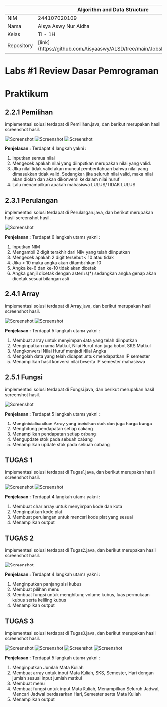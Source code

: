 |  | Algorithm and Data Structure |
|--|--|
| NIM |  244107020109|
| Nama |  Aisya Aswy Nur Aidha|
| Kelas | TI - 1H |
| Repository | [link] (https://github.com/Aisyaaswy/ALSD/tree/main/Jobsheet%201) |

# Labs #1 Review Dasar Pemrograman 
#  Praktikum
## 2.2.1 Pemilihan

implementasi solusi terdapat di Pemilihan.java, dan berikut merupakan hasil screenshot hasil.

![Screenshot](iamge/Pemilihan1.png)
![Screenshot](image/Pemilihan2.png)
![Screenshot](image/Pemilihan3.png)

**Penjelasan :** Terdapat 4 langkah yakni :
1. Inputkan semua nilai
2. Mengecek apakah nilai yang diinputkan merupakan nilai yang valid.
3. JIka nilai tidak valid akan muncul pemberitahuan bahwa nilai yang dimasukkan tidak valid. Sedangkan jika seluruh nilai valid, maka nilai akan diolah dan akan dikonversi ke dalam nilai huruf
4. Lalu menampilkan apakah mahasiswa LULUS/TIDAK LULUS

## 2.3.1 Perulangan

implementasi solusi terdapat di Perulangan.java, dan berikut merupakan hasil screenshot hasil.

![Screenshot](image/Perulangan.png)

**Penjelasan :** Terdapat 6 langkah utama yakni :
1. Inputkan NIM 
2. Mengambil 2 digit terakhir dari NIM yang telah diinputkan 
3. Mengecek apakah 2 digit tersebut < 10 atau tidak
4. Jika < 10 maka angka akan ditambahkan 10
5. Angka ke-6 dan ke-10 tidak akan dicetak
6. Angka ganjil dicetak dengan asteriks(*) sedangkan angka genap akan dicetak sesuai bilangan asli

## 2.4.1 Array

implementasi solusi terdapat di Array.java, dan berikut merupakan hasil screenshot hasil.

![Screenshot](image/Array1.png)
![Screenshot](image/Array2.png)

**Penjelasan :** Terdapat 5 langkah utama yakni :
1. Membuat array untuk menyimpan data yang telah diinputkan
2. Menginputkan nama Matkul, Nilai Huruf dan juga bobot SKS Matkul 
3. Mengkonversi Nilai Huruf menjadi Nilai Angka
4. Mengolah data yang telah didapat untuk mendapatkan IP semester
5. Menampilkan hasil konversi nilai beserta IP semester mahasiswa

## 2.5.1 Fungsi

implementasi solusi terdapat di Fungsi.java, dan berikut merupakan hasil screenshot hasil.

![Screenshot](image/Fungsi.png)

**Penjelasan :** Terdapat 5 langkah utama yakni :
1. Menginisialisasikan Array yang berisikan stok dan juga harga bunga
2. Menghitung pendapatan setiap cabang
3. Menampilkan pendapatan setiap cabang
4. Mengupdate stok pada sebuah cabang
5. Menampilkan update stok pada sebuah cabang

## TUGAS 1

implementasi solusi terdapat di Tugas1.java, dan berikut merupakan hasil screenshot hasil.

![Screenshot](image/Tugas1-1.png)
![Screenshot](image/Tugas1-2.png)

**Penjelasan :** Terdapat 4 langkah utama yakni :
1. Membuat char array untuk menyimpan kode dan kota
2. Menginputkan kode plat
3. Membuat perulangan untuk mencari kode plat yang sesuai
4. Menampilkan output

## TUGAS 2

implementasi solusi terdapat di Tugas2.java, dan berikut merupakan hasil screenshot hasil.

![Screenshot](image/Tugas2.png)

**Penjelasan :** Terdapat 4 langkah utama yakni :
1. Menginputkan panjang sisi kubus
2. Membuat pilihan menu 
3. Membuat fungsi untuk menghitung volume kubus, luas permukaan kubus serta keliling kubus
4. Menampilkan output

## TUGAS 3

implementasi solusi terdapat di Tugas3.java, dan berikut merupakan hasil screenshot hasil.

![Screenshot](image/Tugas3-1.png)
![Screenshot](image/Tugas3-2.png)
![Screenshot](image/Tugas3-3.png)
![Screenshot](image/Tugas3-4.png)

**Penjelasan :** Terdapat 5 langkah utama yakni :
1. Menginputkan Jumlah Mata Kuliah
2. Membuat array untuk input Mata Kuliah, SKS, Semester, Hari dengan jumlah sesuai input jumlah matkul
3. Membuat menu
4. Membuat fungsi untuk input Mata Kuliah, Menampilkan Seluruh Jadwal, Mencari Jadwal berdasarkan Hari, Semester serta Mata Kuliah
5. Menampilkan output